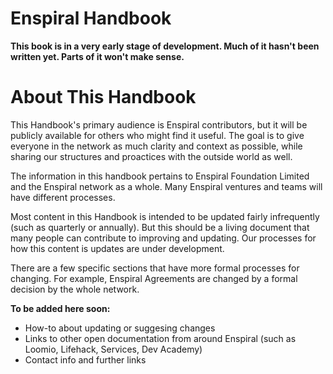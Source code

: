# Enspiral Handbook

**This book is in a very early stage of development. Much of it hasn't been written yet. Parts of it won't make sense.**

# About This Handbook

This Handbook's primary audience is Enspiral contributors, but it will be publicly available for others who might find it useful. The goal is to give everyone in the network as much clarity and context as possible, while sharing our structures and proactices with the outside world as well.

The information in this handbook pertains to Enspiral Foundation Limited and the Enspiral network as a whole. Many Enspiral ventures and teams will have different processes.

Most content in this Handbook is intended to be updated fairly infrequently (such as quarterly or annually). But this should be a living document that many people can contribute to improving and updating. Our processes for how this content is updates are under development.

There are a few specific sections that have more formal processes for changing. For example, Enspiral Agreements are changed by a formal decision by the whole network.

**To be added here soon:**

* How-to about updating or suggesing changes
* Links to other open documentation from around Enspiral (such as Loomio, Lifehack, Services, Dev Academy) 
* Contact info and further links



